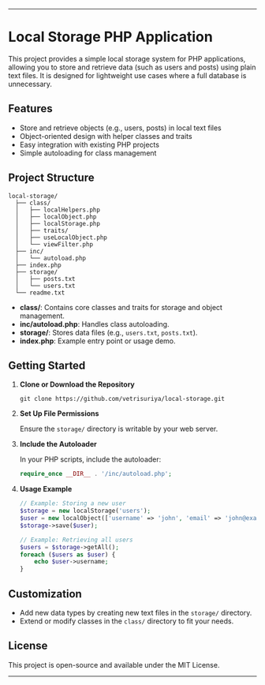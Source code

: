 
---

# Local Storage PHP Application

This project provides a simple local storage system for PHP applications, allowing you to store and retrieve data (such as users and posts) using plain text files. It is designed for lightweight use cases where a full database is unnecessary.

## Features

- Store and retrieve objects (e.g., users, posts) in local text files
- Object-oriented design with helper classes and traits
- Easy integration with existing PHP projects
- Simple autoloading for class management

## Project Structure

```
local-storage/
  ├── class/
  │   ├── localHelpers.php
  │   ├── localObject.php
  │   ├── localStorage.php
  │   ├── traits/
  │   ├── useLocalObject.php
  │   └── viewFilter.php
  ├── inc/
  │   └── autoload.php
  ├── index.php
  ├── storage/
  │   ├── posts.txt
  │   └── users.txt
  └── readme.txt
```

- **class/**: Contains core classes and traits for storage and object management.
- **inc/autoload.php**: Handles class autoloading.
- **storage/**: Stores data files (e.g., `users.txt`, `posts.txt`).
- **index.php**: Example entry point or usage demo.

## Getting Started

1. **Clone or Download the Repository**

   ```
   git clone https://github.com/vetrisuriya/local-storage.git
   ```

2. **Set Up File Permissions**

   Ensure the `storage/` directory is writable by your web server.

3. **Include the Autoloader**

   In your PHP scripts, include the autoloader:

   ```php
   require_once __DIR__ . '/inc/autoload.php';
   ```

4. **Usage Example**

   ```php
   // Example: Storing a new user
   $storage = new localStorage('users');
   $user = new localObject(['username' => 'john', 'email' => 'john@example.com']);
   $storage->save($user);

   // Example: Retrieving all users
   $users = $storage->getAll();
   foreach ($users as $user) {
       echo $user->username;
   }
   ```

## Customization

- Add new data types by creating new text files in the `storage/` directory.
- Extend or modify classes in the `class/` directory to fit your needs.

## License

This project is open-source and available under the MIT License.

---
